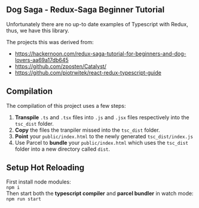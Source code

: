 ## Dog Saga - Redux-Saga Beginner Tutorial
Unfortunately there are no up-to date examples of Typescript with Redux, thus, we have this library.   

The projects this was derived from:
+ https://hackernoon.com/redux-saga-tutorial-for-beginners-and-dog-lovers-aa69a17db645
+ https://github.com/zposten/Catalyst/
+ https://github.com/piotrwitek/react-redux-typescript-guide

## Compilation
The compilation of this project uses a few steps: 
1. **Transpile** `.ts` and `.tsx` files into `.js` and `.jsx` files respectively into the `tsc_dist` folder.
2. **Copy** the files the tranpiler missed into the `tsc_dist` folder.
3. **Point** your `public/index.html` to the newly generated `tsc_dist/index.js`
4. Use Parcel to **bundle** your `public/index.html` which uses the `tsc_dist` folder into a new directory called `dist`.

## Setup Hot Reloading
First install node modules:   
`npm i`   
Then start both the **typescript compiler** and **parcel bundler** in watch mode:   
`npm run start`   
